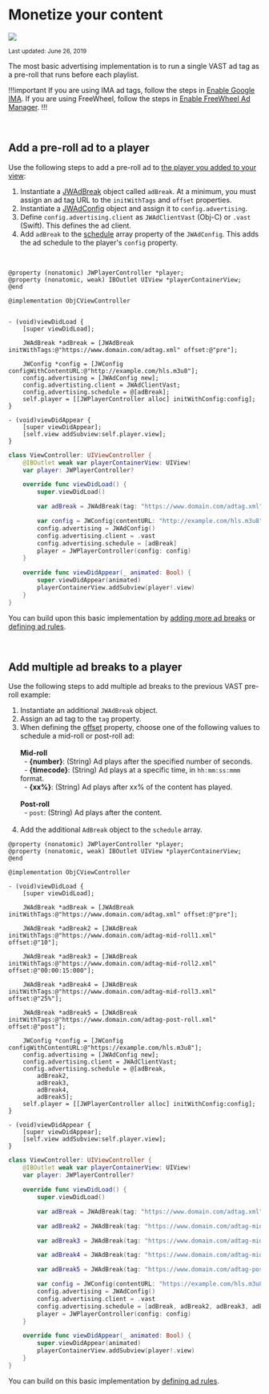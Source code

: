 # Monetize your content

<img src="https://img.shields.io/badge/SDK-iOS%20v3-0AAC29.svg?logo=apple">

<sup>Last updated: June 26, 2019</sup>

The most basic advertising implementation is to run a single VAST ad tag as a pre-roll that runs before each playlist.

!!!important
If you are using IMA ad tags, follow the steps in [Enable Google IMA](../enable-google-ima). If you are using FreeWheel, follow the steps in [Enable FreeWheel Ad Manager](../enable-freewheel-ad-manager).
!!!

<br/>

## Add a pre-roll ad to a player

Use the following steps to add a pre-roll ad to <a href="../../getting-started/add-a-player-to-your-view" target="_blank">the player you added to your view</a>:

1. Instantiate a <a href="https://developer.jwplayer.com/sdk/ios/reference/Classes/JWAdBreak.html" target="_blank">JWAdBreak</a> object called `adBreak`. At a minimum, you must assign an ad tag URL to the `initWithTags` and `offset` properties.
2. Instantiate a <a href="https://developer.jwplayer.com/sdk/ios/reference/Classes/JWAdConfig.html" target="_blank">JWAdConfig</a> object and assign it to `config.advertising`.
3. Define `config.advertising.client` as `JWAdClientVast` (Obj-C) or `.vast` (Swift). This defines the ad client.
4. Add `adBreak` to the <a href="https://developer.jwplayer.com/sdk/ios/reference/Classes/JWAdConfig.html#//api/name/schedule" target="_blank">schedule</a> array property of the `JWAdConfig`. This adds the ad schedule to the player's `config` property.

<br/>

```Obj-C
@property (nonatomic) JWPlayerController *player; 
@property (nonatomic, weak) IBOutlet UIView *playerContainerView;
@end

@implementation ObjCViewController


- (void)viewDidLoad {
    [super viewDidLoad];

    JWAdBreak *adBreak = [JWAdBreak initWithTags:@"https://www.domain.com/adtag.xml" offset:@"pre"];

    JWConfig *config = [JWConfig configWithContentURL:@"http://example.com/hls.m3u8"];
    config.advertising = [JWAdConfig new];
    config.advertisting.client = JWAdClientVast;
    config.advertising.schedule = @[adBreak];
    self.player = [[JWPlayerController alloc] initWithConfig:config];
}

- (void)viewDidAppear {
    [super viewDidAppear];
    [self.view addSubview:self.player.view];
}
```
```Swift
class ViewController: UIViewController {
    @IBOutlet weak var playerContainerView: UIView!
    var player: JWPlayerController?

    override func viewDidLoad() {
        super.viewDidLoad()

        var adBreak = JWAdBreak(tag: "https://www.domain.com/adtag.xml", offset: "pre")

        var config = JWConfig(contentURL: "http://example.com/hls.m3u8")
        config.advertising = JWAdConfig()
        config.advertising.client = .vast
        config.advertising.schedule = [adBreak]
        player = JWPlayerController(config: config)
    }

    override func viewDidAppear(_ animated: Bool) {
        super.viewDidAppear(animated)
        playerContainerView.addSubview(player!.view)
    }
}
```

You can build upon this basic implementation by [adding more ad breaks](#add-multiple-ad-breaks-to-a-player) or [defining ad rules](../define-ad-rules).

<br/>

<a name="add-multiple-ad-breaks-to-a-player"></a> 

## Add multiple ad breaks to a player

Use the following steps to add multiple ad breaks to the previous VAST pre-roll example:

1. Instantiate an additional `JWAdBreak` object.
2. Assign an ad tag to the `tag` property.
3. When defining the <a href="https://developer.jwplayer.com/sdk/ios/reference/Classes/JWAdBreak.html#//api/name/offset" target="_blank">offset</a> property, choose one of the following values to schedule a mid-roll or post-roll ad:<br/><br/>**Mid-roll**<br/>&nbsp;&nbsp;- **{number}**: (String) Ad plays after the specified number of seconds.<br/>&nbsp;&nbsp;- **{timecode}**: (String) Ad plays at a specific time, in `hh:mm:ss:mmm` format.<br/>&nbsp;&nbsp;- **{xx%}**: (String) Ad plays after xx% of the content has played.<br/><br/>**Post-roll**<br/>&nbsp;&nbsp;- `post`: (String) Ad plays after the content.<br/><br/>
4. Add the additional `AdBreak` object to the `schedule` array.

```Obj-C
@property (nonatomic) JWPlayerController *player;
@property (nonatomic, weak) IBOutlet UIView *playerContainerView;
@end

@implementation ObjCViewController

- (void)viewDidLoad {
    [super viewDidLoad];

    JWAdBreak *adBreak = [JWAdBreak initWithTags:@"https://www.domain.com/adtag.xml" offset:@"pre"];

    JWAdBreak *adBreak2 = [JWAdBreak initWithTags:@"https://www.domain.com/adtag-mid-roll1.xml" offset:@"10"];

    JWAdBreak *adBreak3 = [JWAdBreak initWithTags:@"https://www.domain.com/adtag-mid-roll2.xml" offset:@"00:00:15:000"];

    JWAdBreak *adBreak4 = [JWAdBreak initWithTags:@"https://www.domain.com/adtag-mid-roll3.xml" offset:@"25%"];

    JWAdBreak *adBreak5 = [JWAdBreak initWithTags:@"https://www.domain.com/adtag-post-roll.xml" offset:@"post"];

    JWConfig *config = [JWConfig configWithContentURL:@"https://example.com/hls.m3u8"];
    config.advertising = [JWAdConfig new];
    config.advertising.client = JWAdClientVast;
    config.advertising.schedule = @[adBreak,
        adBreak2,
        adBreak3,
        adBreak4,
        adBreak5];
    self.player = [[JWPlayerController alloc] initWithConfig:config];
}

- (void)viewDidAppear {
    [super viewDidAppear];
    [self.view addSubview:self.player.view];
}
```
```Swift
class ViewController: UIViewController {
    @IBOutlet weak var playerContainerView: UIView!
    var player: JWPlayerController?

    override func viewDidLoad() {
        super.viewDidLoad()

        var adBreak = JWAdBreak(tag: "https://www.domain.com/adtag.xml", offset: "pre")

        var adBreak2 = JWAdBreak(tag: "https://www.domain.com/adtag-mid-roll1.xml", offset: "10")

        var adBreak3 = JWAdBreak(tag: "https://www.domain.com/adtag-mid-roll2.xml", offset: "00:00:15:000")

        var adBreak4 = JWAdBreak(tag: "https://www.domain.com/adtag-mid-roll3.xml", offset: "25%")

        var adBreak5 = JWAdBreak(tag: "https://www.domain.com/adtag-post-roll.xml", offset: "post")

        var config = JWConfig(contentURL: "https://example.com/hls.m3u8")
        config.advertising = JWAdConfig()
        config.advertising.client = .vast
        config.advertising.schedule = [adBreak, adBreak2, adBreak3, adBreak4, adBreak5]
        player = JWPlayerController(config: config)
    }

    override func viewDidAppear(_ animated: Bool) {
        super.viewDidAppear(animated)
        playerContainerView.addSubview(player!.view)
    }
}
```
You can build on this basic implementation by [defining ad rules](../define-ad-rules).
